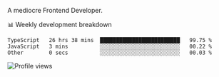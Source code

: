 A mediocre Frontend Developer.

📊 Weekly development breakdown
<!--START_SECTION:waka-->

```text
TypeScript   26 hrs 38 mins  █████████████████████████   99.75 %
JavaScript   3 mins          ░░░░░░░░░░░░░░░░░░░░░░░░░   00.22 %
Other        0 secs          ░░░░░░░░░░░░░░░░░░░░░░░░░   00.03 %
```

<!--END_SECTION:waka-->

<img src="https://gpvc.arturio.dev/iqbalfasri" alt="Profile views"/>

